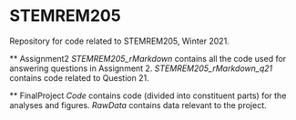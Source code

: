 # STEMREM205

Repository for code related to STEMREM205, Winter 2021.

** Assignment2 
	*STEMREM205_rMarkdown* contains all the code used for answering questions in Assignment 2.
	*STEMREM205_rMarkdown_q21* contains code related to Question 21. 

** FinalProject 
	*Code* contains code (divided into constituent parts) for the analyses and figures.
	*RawData* contains data relevant to the project.
